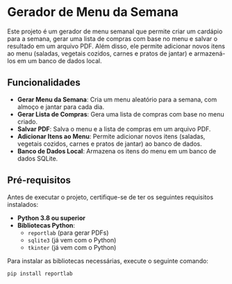 # Gerador de Menu da Semana

Este projeto é um gerador de menu semanal que permite criar um cardápio para a semana, 
gerar uma lista de compras com base no menu e salvar o resultado em um arquivo PDF. 
Além disso, ele permite adicionar novos itens ao menu (saladas, vegetais cozidos, carnes e pratos de jantar) e armazená-los em um banco de dados local.

## Funcionalidades

- **Gerar Menu da Semana**: Cria um menu aleatório para a semana, com almoço e jantar para cada dia.
- **Gerar Lista de Compras**: Gera uma lista de compras com base no menu criado.
- **Salvar PDF**: Salva o menu e a lista de compras em um arquivo PDF.
- **Adicionar Itens ao Menu**: Permite adicionar novos itens (saladas, vegetais cozidos, carnes e pratos de jantar) ao banco de dados.
- **Banco de Dados Local**: Armazena os itens do menu em um banco de dados SQLite.

## Pré-requisitos

Antes de executar o projeto, certifique-se de ter os seguintes requisitos instalados:

- **Python 3.8 ou superior**
- **Bibliotecas Python**:
  - `reportlab` (para gerar PDFs)
  - `sqlite3` (já vem com o Python)
  - `tkinter` (já vem com o Python)

Para instalar as bibliotecas necessárias, execute o seguinte comando:

```bash
pip install reportlab

